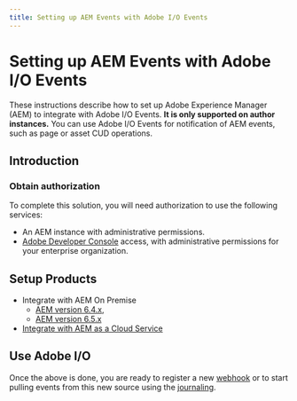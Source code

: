 ```yaml
---
title: Setting up AEM Events with Adobe I/O Events
---
```


# Setting up AEM Events with Adobe I/O Events

These instructions describe how to set up Adobe Experience Manager (AEM) to integrate with Adobe I/O Events. 
**It is only supported on author instances.**
You can use Adobe I/O Events for notification of AEM events, such as page or asset CUD operations.

## Introduction

### Obtain authorization

To complete this solution, you will need authorization to use the following services:

*   An AEM instance with administrative permissions. 
*   [Adobe Developer Console](/console) access, with administrative permissions for your enterprise organization.


## Setup Products

* Integrate with AEM On Premise
  * [AEM version 6.4.x](../aem/aem_on_premise_install_6.4.md), 
  * [AEM version 6.5.x](../aem/aem_on_premise_install_6.5.md)
* [Integrate with AEM as a Cloud Service ](../aem/aem_skyline_install.md)

## Use Adobe I/O

Once the above is done, you are ready to register a new [webhook](../../index.md) 
or to start pulling events from this new source using the [journaling](../../journaling_intro.md).


